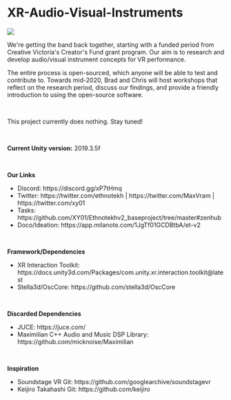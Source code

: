 # XR-Audio-Visual-Instruments

<img src="http://www.ethnotekh.com/wp-content/uploads/2014/09/ET-No-Eveil2.jpg">

We're getting the band back together, starting with a funded period from Creative Victoria's Creator's Fund grant program. Our aim is to research and develop audio/visual instrument concepts for VR performance.

The entire process is open-sourced, which anyone will be able to test and contribute to. Towards mid-2020, Brad and Chris will host workshops that reflect on the research period, discuss our findings, and provide a friendly introduction to using the open-source software.

<p>&nbsp</p>

This project currently does nothing. Stay tuned!

<p>&nbsp</p>

<strong>Current Unity version:</strong> 2019.3.5f

<p>&nbsp</p>

<strong>Our Links</strong>
<ul>
  <li>Discord: https://discord.gg/xP7tHmq</li>
  <li>Twitter: https://twitter.com/ethnotekh | https://twitter.com/MaxVram | https://twitter.com/xy01
  <li>Tasks: https://github.com/XY01/Ethnotekhv2_baseproject/tree/master#zenhub</li>
  <li>Doco/Ideation: https://app.milanote.com/1JgTf01GCDBtbA/et-v2 </li>
</ul>

<p>&nbsp</p>

<strong>Framework/Dependencies</strong>
<ul>
  <li>XR Interaction Toolkit: https://docs.unity3d.com/Packages/com.unity.xr.interaction.toolkit@latest</li>
  <li>Stella3d/OscCore: https://github.com/stella3d/OscCore</li>
</ul>

<p>&nbsp</p>

<strong>Discarded Dependencies</strong>
<ul>
  <li>JUCE: https://juce.com/</li>
  <li>Maximilian C++ Audio and Music DSP Library: https://github.com/micknoise/Maximilian</li>
</ul>

<p>&nbsp</p>

<strong>Inspiration</strong>
<ul>
  <li>Soundstage VR Git: https://github.com/googlearchive/soundstagevr</li>
  <li>Keijiro Takahashi Git: https://github.com/keijiro</li>
</ul>
